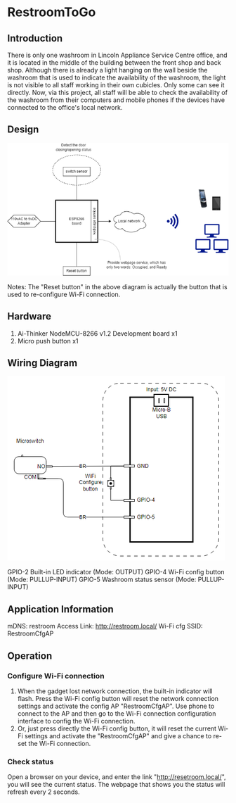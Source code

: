 # RestroomToGo
## Introduction
There is only one washroom in Lincoln Appliance Service Centre office, and it is located in the middle of the building between the front shop and back shop. Although there is already a light hanging on the wall beside the washroom that is used to indicate the availability of the washroom, the light is not visible to all staff working in their own cubicles. Only some can see it directly. Now, via this project, all staff will be able to check the availability of the washroom from their computers and mobile phones if the devices have connected to the office's local network.

## Design
![Structure diagram](README.assets/44.png)

Notes: The "Reset button" in the above diagram is actually the button that is used to re-configure Wi-Fi connection.

## Hardware

1. Ai-Thinker NodeMCU-8266 v1.2 Development board x1
2. Micro push button x1

## Wiring Diagram

![20230921003825](README.assets/20230921003825.png)

GPIO-2 Built-in LED indicator (Mode: OUTPUT)
GPIO-4 Wi-Fi config button (Mode: PULLUP-INPUT)
GPIO-5 Washroom status sensor (Mode: PULLUP-INPUT)

## Application Information
mDNS: restroom
Access Link: http://restroom.local/
Wi-Fi cfg SSID: RestroomCfgAP

## Operation
### Configure Wi-Fi connection
1. When the gadget lost network connection, the built-in indicator will flash. Press the Wi-Fi config button will reset the network connection settings and activate the config AP "RestroomCfgAP". Use phone to connect to the AP and then go to the Wi-Fi connection configuration interface to config the Wi-Fi connection.
2. Or, just press directly the Wi-Fi config button, it will reset the current Wi-Fi settings and activate the "RestroomCfgAP" and give a chance to re-set the Wi-Fi connection.
### Check status
Open a browser on your device, and enter the link "http://resetroom.local/", you will see the current status. The webpage that shows you the status will refresh every 2 seconds.
